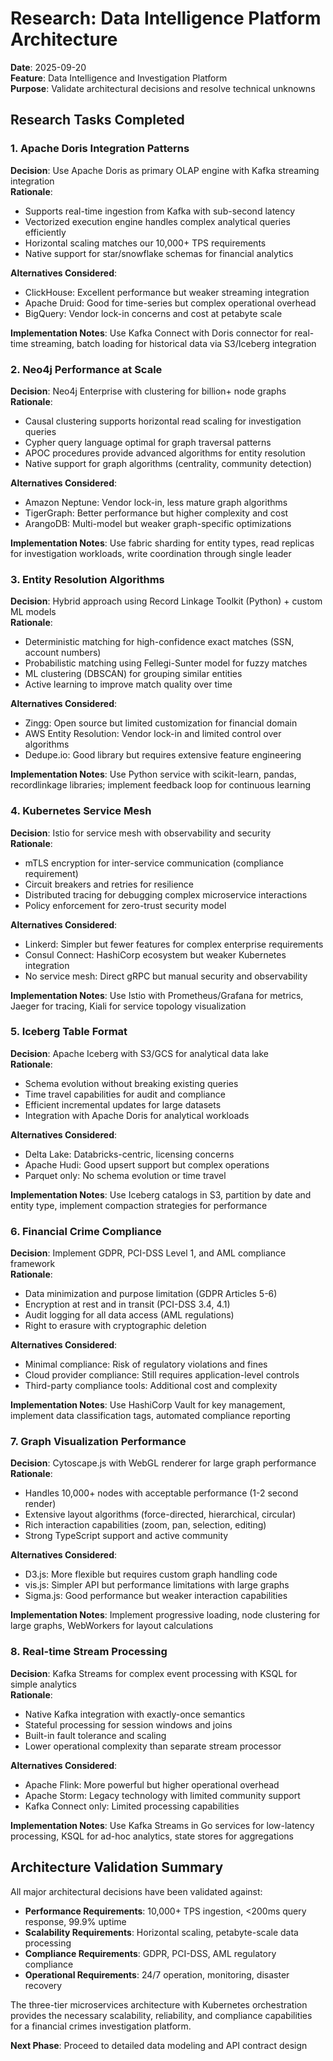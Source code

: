 # Research: Data Intelligence Platform Architecture

**Date**: 2025-09-20  
**Feature**: Data Intelligence and Investigation Platform  
**Purpose**: Validate architectural decisions and resolve technical unknowns

## Research Tasks Completed

### 1. Apache Doris Integration Patterns
**Decision**: Use Apache Doris as primary OLAP engine with Kafka streaming integration  
**Rationale**: 
- Supports real-time ingestion from Kafka with sub-second latency
- Vectorized execution engine handles complex analytical queries efficiently
- Horizontal scaling matches our 10,000+ TPS requirements
- Native support for star/snowflake schemas for financial analytics

**Alternatives Considered**: 
- ClickHouse: Excellent performance but weaker streaming integration
- Apache Druid: Good for time-series but complex operational overhead
- BigQuery: Vendor lock-in concerns and cost at petabyte scale

**Implementation Notes**: Use Kafka Connect with Doris connector for real-time streaming, batch loading for historical data via S3/Iceberg integration

### 2. Neo4j Performance at Scale
**Decision**: Neo4j Enterprise with clustering for billion+ node graphs  
**Rationale**:
- Causal clustering supports horizontal read scaling for investigation queries
- Cypher query language optimal for graph traversal patterns
- APOC procedures provide advanced algorithms for entity resolution
- Native support for graph algorithms (centrality, community detection)

**Alternatives Considered**:
- Amazon Neptune: Vendor lock-in, less mature graph algorithms
- TigerGraph: Better performance but higher complexity and cost
- ArangoDB: Multi-model but weaker graph-specific optimizations

**Implementation Notes**: Use fabric sharding for entity types, read replicas for investigation workloads, write coordination through single leader

### 3. Entity Resolution Algorithms
**Decision**: Hybrid approach using Record Linkage Toolkit (Python) + custom ML models  
**Rationale**:
- Deterministic matching for high-confidence exact matches (SSN, account numbers)
- Probabilistic matching using Fellegi-Sunter model for fuzzy matches
- ML clustering (DBSCAN) for grouping similar entities
- Active learning to improve match quality over time

**Alternatives Considered**:
- Zingg: Open source but limited customization for financial domain
- AWS Entity Resolution: Vendor lock-in and limited control over algorithms
- Dedupe.io: Good library but requires extensive feature engineering

**Implementation Notes**: Use Python service with scikit-learn, pandas, recordlinkage libraries; implement feedback loop for continuous learning

### 4. Kubernetes Service Mesh
**Decision**: Istio for service mesh with observability and security  
**Rationale**:
- mTLS encryption for inter-service communication (compliance requirement)
- Circuit breakers and retries for resilience
- Distributed tracing for debugging complex microservice interactions
- Policy enforcement for zero-trust security model

**Alternatives Considered**:
- Linkerd: Simpler but fewer features for complex enterprise requirements
- Consul Connect: HashiCorp ecosystem but weaker Kubernetes integration
- No service mesh: Direct gRPC but manual security and observability

**Implementation Notes**: Use Istio with Prometheus/Grafana for metrics, Jaeger for tracing, Kiali for service topology visualization

### 5. Iceberg Table Format
**Decision**: Apache Iceberg with S3/GCS for analytical data lake  
**Rationale**:
- Schema evolution without breaking existing queries
- Time travel capabilities for audit and compliance
- Efficient incremental updates for large datasets
- Integration with Apache Doris for analytical workloads

**Alternatives Considered**:
- Delta Lake: Databricks-centric, licensing concerns
- Apache Hudi: Good upsert support but complex operations
- Parquet only: No schema evolution or time travel

**Implementation Notes**: Use Iceberg catalogs in S3, partition by date and entity type, implement compaction strategies for performance

### 6. Financial Crime Compliance
**Decision**: Implement GDPR, PCI-DSS Level 1, and AML compliance framework  
**Rationale**:
- Data minimization and purpose limitation (GDPR Articles 5-6)
- Encryption at rest and in transit (PCI-DSS 3.4, 4.1)
- Audit logging for all data access (AML regulations)
- Right to erasure with cryptographic deletion

**Alternatives Considered**:
- Minimal compliance: Risk of regulatory violations and fines
- Cloud provider compliance: Still requires application-level controls
- Third-party compliance tools: Additional cost and complexity

**Implementation Notes**: Use HashiCorp Vault for key management, implement data classification tags, automated compliance reporting

### 7. Graph Visualization Performance
**Decision**: Cytoscape.js with WebGL renderer for large graph performance  
**Rationale**:
- Handles 10,000+ nodes with acceptable performance (1-2 second render)
- Extensive layout algorithms (force-directed, hierarchical, circular)
- Rich interaction capabilities (zoom, pan, selection, editing)
- Strong TypeScript support and active community

**Alternatives Considered**:
- D3.js: More flexible but requires custom graph handling code
- vis.js: Simpler API but performance limitations with large graphs
- Sigma.js: Good performance but weaker interaction capabilities

**Implementation Notes**: Implement progressive loading, node clustering for large graphs, WebWorkers for layout calculations

### 8. Real-time Stream Processing
**Decision**: Kafka Streams for complex event processing with KSQL for simple analytics  
**Rationale**:
- Native Kafka integration with exactly-once semantics
- Stateful processing for session windows and joins
- Built-in fault tolerance and scaling
- Lower operational complexity than separate stream processor

**Alternatives Considered**:
- Apache Flink: More powerful but higher operational overhead
- Apache Storm: Legacy technology with limited community support
- Kafka Connect only: Limited processing capabilities

**Implementation Notes**: Use Kafka Streams in Go services for low-latency processing, KSQL for ad-hoc analytics, state stores for aggregations

## Architecture Validation Summary

All major architectural decisions have been validated against:
- **Performance Requirements**: 10,000+ TPS ingestion, <200ms query response, 99.9% uptime
- **Scalability Requirements**: Horizontal scaling, petabyte-scale data processing
- **Compliance Requirements**: GDPR, PCI-DSS, AML regulatory compliance
- **Operational Requirements**: 24/7 operation, monitoring, disaster recovery

The three-tier microservices architecture with Kubernetes orchestration provides the necessary scalability, reliability, and compliance capabilities for a financial crimes investigation platform.

**Next Phase**: Proceed to detailed data modeling and API contract design